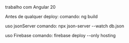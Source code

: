 trabalho com Angular 20

Antes de qualquer deploy:
comando: ng build

uso jsonServer
comando: npx json-server --watch db.json

uso Firebase
comando: firebase deploy --only hosting

